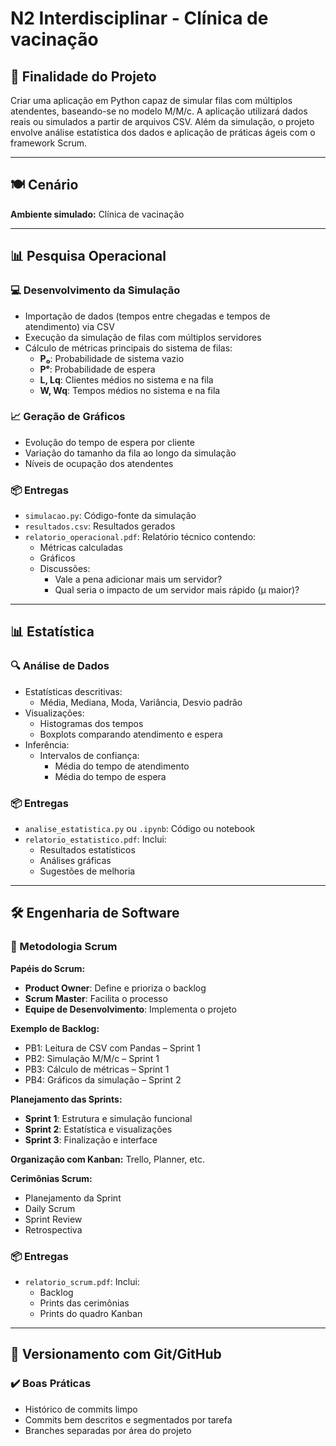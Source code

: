# N2 Interdisciplinar - Clínica de vacinação

## 🎯 Finalidade do Projeto

Criar uma aplicação em Python capaz de simular filas com múltiplos atendentes, baseando-se no modelo M/M/c. A aplicação utilizará dados reais ou simulados a partir de arquivos CSV. Além da simulação, o projeto envolve análise estatística dos dados e aplicação de práticas ágeis com o framework Scrum.

---

## 🍽️ Cenário

**Ambiente simulado:** Clínica de vacinação

---

## 📊 Pesquisa Operacional

### 💻 Desenvolvimento da Simulação

- Importação de dados (tempos entre chegadas e tempos de atendimento) via CSV  
- Execução da simulação de filas com múltiplos servidores  
- Cálculo de métricas principais do sistema de filas:
  - **P₀**: Probabilidade de sistema vazio  
  - **Pᵉ**: Probabilidade de espera  
  - **L, Lq**: Clientes médios no sistema e na fila  
  - **W, Wq**: Tempos médios no sistema e na fila  

### 📈 Geração de Gráficos

- Evolução do tempo de espera por cliente  
- Variação do tamanho da fila ao longo da simulação  
- Níveis de ocupação dos atendentes  

### 📦 Entregas

- `simulacao.py`: Código-fonte da simulação  
- `resultados.csv`: Resultados gerados  
- `relatorio_operacional.pdf`: Relatório técnico contendo:
  - Métricas calculadas  
  - Gráficos  
  - Discussões:
    - Vale a pena adicionar mais um servidor?  
    - Qual seria o impacto de um servidor mais rápido (μ maior)?

---

## 📊 Estatística

### 🔍 Análise de Dados

- Estatísticas descritivas:
  - Média, Mediana, Moda, Variância, Desvio padrão  
- Visualizações:
  - Histogramas dos tempos  
  - Boxplots comparando atendimento e espera  
- Inferência:
  - Intervalos de confiança:
    - Média do tempo de atendimento  
    - Média do tempo de espera  

### 📦 Entregas

- `analise_estatistica.py` ou `.ipynb`: Código ou notebook  
- `relatorio_estatistico.pdf`: Inclui:
  - Resultados estatísticos  
  - Análises gráficas  
  - Sugestões de melhoria

---

## 🛠️ Engenharia de Software

### 📌 Metodologia Scrum

**Papéis do Scrum:**

- **Product Owner**: Define e prioriza o backlog  
- **Scrum Master**: Facilita o processo  
- **Equipe de Desenvolvimento**: Implementa o projeto  

**Exemplo de Backlog:**

- PB1: Leitura de CSV com Pandas – Sprint 1  
- PB2: Simulação M/M/c – Sprint 1  
- PB3: Cálculo de métricas – Sprint 1  
- PB4: Gráficos da simulação – Sprint 2  

**Planejamento das Sprints:**

- **Sprint 1**: Estrutura e simulação funcional  
- **Sprint 2**: Estatística e visualizações  
- **Sprint 3**: Finalização e interface  

**Organização com Kanban:** Trello, Planner, etc.

**Cerimônias Scrum:**

- Planejamento da Sprint  
- Daily Scrum  
- Sprint Review  
- Retrospectiva  

### 📦 Entregas

- `relatorio_scrum.pdf`: Inclui:
  - Backlog  
  - Prints das cerimônias  
  - Prints do quadro Kanban  

---

## 🔧 Versionamento com Git/GitHub

### ✔️ Boas Práticas

- Histórico de commits limpo  
- Commits bem descritos e segmentados por tarefa  
- Branches separadas por área do projeto
